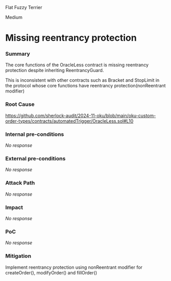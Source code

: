 Flat Fuzzy Terrier

Medium

# Missing reentrancy protection

### Summary

The  core functions of the OracleLess  contract is missing reentrancy protection despite inheriting ReentrancyGuard.

This is inconsistent with other contracts such as Bracket and StopLimit in the protocol whose core functions have reentrancy protection(nonReentrant modifier)

### Root Cause

https://github.com/sherlock-audit/2024-11-oku/blob/main/oku-custom-order-types/contracts/automatedTrigger/OracleLess.sol#L10

### Internal pre-conditions

_No response_

### External pre-conditions

_No response_

### Attack Path

_No response_

### Impact

_No response_

### PoC

_No response_

### Mitigation

Implement reentrancy protection using nonReentrant modifier for createOrder(), modifyOrder() and fillOrder()